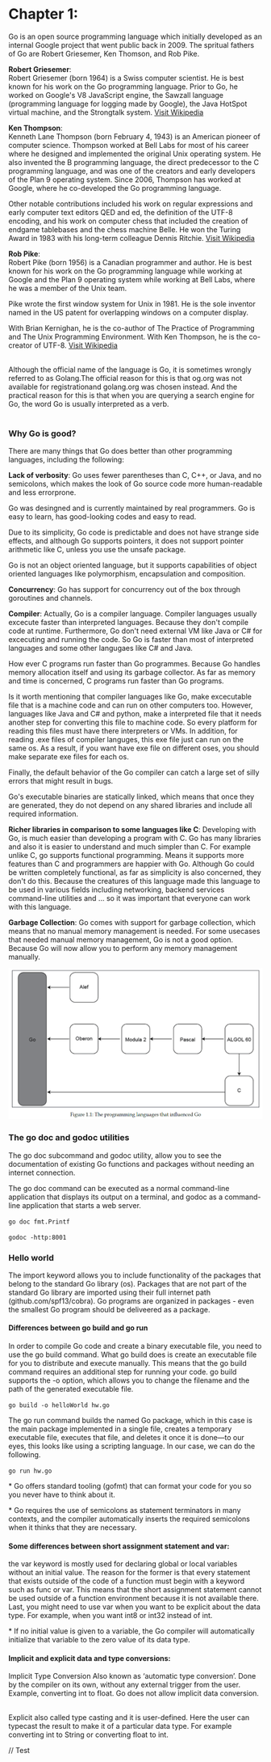 # Chapter 1:

Go is an open source programming language which initially developed as an internal Google project that went public back in 2009. The spritual fathers of Go are Robert Griesemer, Ken Thomson, and Rob Pike.

**Robert Griesemer**:<br>
Robert Griesemer (born 1964) is a Swiss computer scientist. He is best known for his work on the Go programming language. Prior to Go, he worked on Google's V8 JavaScript engine, the Sawzall language (programming language for logging made by Google), the Java HotSpot virtual machine, and the Strongtalk system. [Visit Wikipedia](https://en.wikipedia.org/wiki/Robert_Griesemer)

**Ken Thompson**:<br>
Kenneth Lane Thompson (born February 4, 1943) is an American pioneer of computer science. Thompson worked at Bell Labs for most of his career where he designed and implemented the original Unix operating system. He also invented the B programming language, the direct predecessor to the C programming language, and was one of the creators and early developers of the Plan 9 operating system. Since 2006, Thompson has worked at Google, where he co-developed the Go programming language.

Other notable contributions included his work on regular expressions and early computer text editors QED and ed, the definition of the UTF-8 encoding, and his work on computer chess that included the creation of endgame tablebases and the chess machine Belle. He won the Turing Award in 1983 with his long-term colleague Dennis Ritchie. [Visit Wikipedia](https://en.wikipedia.org/wiki/Ken_Thompson)

**Rob Pike**:<br>
Robert Pike (born 1956) is a Canadian programmer and author. He is best known for his work on the Go programming language while working at Google and the Plan 9 operating system while working at Bell Labs, where he was a member of the Unix team.

Pike wrote the first window system for Unix in 1981. He is the sole inventor named in the US patent for overlapping windows on a computer display.

With Brian Kernighan, he is the co-author of The Practice of Programming and The Unix Programming Environment. With Ken Thompson, he is the co-creator of UTF-8. [Visit Wikipedia](https://en.wikipedia.org/wiki/Rob_Pike)


<br>
Although the official name of the language is Go, it is sometimes wrongly referred to as Golang.The official reason for this is that og.org was not available for registrationand golang.org was chosen instead. And the practical reason for this is that when you are querying a search engine for Go, the word Go is usually interpreted as a verb.<br><br>

### Why Go is good?
There are many things that Go does better than other programming languages, including the following:

**Lack of verbosity**: Go uses fewer parentheses than C, C++, or Java, and no semicolons, which makes the look of Go source code more human-readable and less errorprone.<br>

Go was desingned and is currently maintained by real programmers. Go is easy to learn, has good-looking codes and easy to read.

Due to its simplicity, Go code is predictable and does not have strange side effects, and although Go supports pointers, it does not support pointer arithmetic like C, unless you use the unsafe package.

Go is not an object oriented language, but it supports capabilities of object oriented languages like polymorphism, encapsulation and composition.

**Concurrency**: Go has support for concurrency out of the box through goroutines and channels. 

**Compiler**: Actually, Go is a compiler language. Compiler languages usually excecute faster than interpreted languages. Because they don't compile code at runtime. Furthermore, Go don't need external VM like Java or C# for excecuting and running the code. So Go is faster than most of interpreted languages and some other langugaes like C# and Java.<br>

How ever C programs run faster than Go programmes. Because Go handles memory allocation itself and using its garbage collector. As far as memory and time is concerned, C programs run faster than Go programs.<br>

Is it worth mentioning that compiler languages like Go, make excecutable file that is a machine code and can run on other computers too. However, languages like Java and C# and python, make a interpreted file that it needs another step for converting this file to machine code. So every platform for reading this files must have there interpreters or VMs. In addition, for reading .exe files of compiler languges, this exe file just can run on the same os. As a result, if you want have exe file on different oses, you should make separate exe files for each os.

Finally, the default behavior of the Go compiler can catch a large set of silly errors that might result in bugs.

Go's executable binaries are statically linked, which means that once they are generated, they do not depend on any shared libraries and include all required information. 

**Richer libraries in comparison to some languages like C**: Developing with Go, is much easier than developing a program with C. Go has many libraries and also it is easier to understand and much simpler than C. For example unlike C, go supports functional programming. Means it supports more features than C and programmers are happier with Go. Although Go could be written completely functional, as far as simplicity is also concerned, they don't do this. Because the creatures of this language made this language to be used in various fields including networking, backend services command-line utilities and ... so it was important that everyone can work with this language.

**Garbage Collection**: Go comes with support for garbage collection, which means that no manual memory management
is needed. For some usecases that needed manual memory management, Go is not a good option. Because Go will now allow you to perform any memory management manually.

![Local Image](./1.1.png "The programming languages that influenced Go")

### The go doc and godoc utilities
The go doc subcommand and godoc utility, allow you to see the documentation of existing Go functions and packages without needing an internet connection.

The go doc command can be executed as a normal command-line application that
displays its output on a terminal, and godoc as a command-line application that
starts a web server.

`go doc fmt.Printf`

`godoc -http:8001`

### Hello world

The import keyword allows you to include functionality of the packages that belong to the standard Go library (os). Packages that are not part of the standard Go library are imported using their full internet path (github.com/spf13/cobra). Go programs are organized in packages - even the smallest Go  program should be deliveered as a package. 

#### Differences between go build and go run
In order to compile Go code and create a binary executable file, you need to use the go build command. What go build does is create an executable file for you to distribute and execute manually. This means that the go build command requires an additional step for running your code.
go build supports the -o option, which allows you to change the filename and the path of the generated executable file.

`go build -o helloWorld hw.go`

The go run command builds the named Go package, which in this case is the main package implemented in a single file, creates a temporary executable file, executes that file, and deletes it once it is done—to our eyes, this looks like using a scripting language. In our case, we can do the following.

`go run hw.go`

\* Go offers standard tooling (gofmt) that can format your code for you so you never have to think about it.

\* Go requires the use of semicolons as statement terminators in many contexts, and the compiler automatically inserts the required semicolons when it thinks that they are necessary.

#### Some differences between short assignment statement and var:
the var keyword is mostly used for declaring global or local variables without an initial value. The reason for the former is that every statement that exists outside of the code of a function must begin with a keyword such as func or var. This means that the short assignment statement cannot be used outside of a function environment because it is not available there. Last, you might need to use var when you want to be explicit about the data type. For example, when you want int8 or
int32 instead of int.

\* If no initial value is given to a variable, the Go compiler will automatically initialize that variable to the zero value of its data type.

#### Implicit and explicit data and type conversions:
Implicit Type Conversion Also known as ‘automatic type conversion’. Done by the compiler on its own, without any external trigger from the user. Example, converting int to float.
Go does not allow implicit data conversion.

<br>
Explicit also called type casting and it is user-defined. Here the user can typecast the result to make it of a particular data type. For example converting int to String or converting float to int.


// Test





